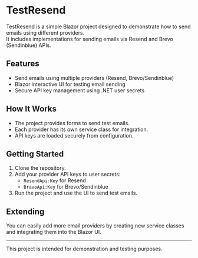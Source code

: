 ﻿# TestResend

TestResend is a simple Blazor project designed to demonstrate how to send emails using different providers.  
It includes implementations for sending emails via Resend and Brevo (Sendinblue) APIs.

## Features

- Send emails using multiple providers (Resend, Brevo/Sendinblue)
- Blazor interactive UI for testing email sending
- Secure API key management using .NET user secrets

## How It Works

- The project provides forms to send test emails.
- Each provider has its own service class for integration.
- API keys are loaded securely from configuration.

## Getting Started

1. Clone the repository.
2. Add your provider API keys to user secrets:
   - `ResendApi:Key` for Resend
   - `BravoApi:Key` for Brevo/Sendinblue
3. Run the project and use the UI to send test emails.

## Extending

You can easily add more email providers by creating new service classes and integrating them into the Blazor UI.

---

This project is intended for demonstration and testing purposes.